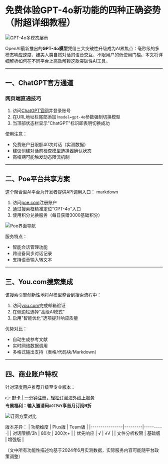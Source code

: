 # 免费体验GPT-4o新功能的四种正确姿势（附超详细教程）

![GPT-4o多模态展示](https://bbtdd.com/wp-content/uploads/img/61934824496652.webp)

OpenAI最新推出的**GPT-4o模型**凭借三大突破性升级成为AI界焦点：毫秒级的多模态响应速度、媲美人类自然对话的语音交互、不限用户的低使用门槛。本文将详细解析如何在不同平台上高效解锁这款突破性AI工具。

---

## 一、ChatGPT官方通道
### 网页端直通技巧
1. 访问[ChatGPT官网](https://chat.openai.com)并登录账号
2. 在URL地址栏尾部添加`?model=gpt-4o`参数强制切换模型
3. 当顶部状态栏显示"ChatGPT"标识即表明切换成功



使用注意：
- 免费账户日限额40次对话（实测数据）
- 建议创建对话前检查[模型选择器](https://bbtdd.com/wp-content/uploads/img/8294105901011.webp)确认状态
- 高峰期可能触发动态限流机制

---

## 二、Poe平台共享方案
这个聚合型AI平台为开发者提供API调用入口：
markdown
1. 访问[poe.com](https://poe.com)注册账户
2. 通过搜索框精准定位"GPT-4o"入口
3. 使用积分兑换服务（每日获赠3000基础积分）

![Poe界面导航](https://bbtdd.com/wp-content/uploads/img/97529809099711.webp)

服务特点：
- 智能会话管理功能
- 跨设备同步对话记录
- 支持语音输入转文本

---

## 三、You.com搜索集成
该搜索引擎创新性地将AI模型整合到搜索流程中：
1. 访问[you.com](https://you.com)完成邮箱验证
2. 在侧边栏选择"高级AI模式"
3. 启用"智能优化"选项提升响应质量



优势对比：
- 自动生成参考文献
- 实时网络数据调用
- 多格式输出支持（表格/代码块/Markdown）

---

## 四、商业账户特权
针对深度用户推荐升级至专业版本：

👉 [野卡 | 一分钟注册，轻松订阅海外线上服务](https://bbtdd.com/yeka)  
**专属福利：输入邀请码`ACCPAY`享首月订阅9折**

![订阅方案对比](https://bbtdd.com/wp-content/uploads/img/0777170263635104.webp)

版本差异：
| 功能维度        | Plus版   | Team版    |
|----------------|---------|----------|
| 对话限额/3h    | 80次    | 200次+   |
| 优先响应       | √       | √√       |
| 文件分析权限   | 基础版  | 增强版    |



（文中所有功能性描述均基于2024年6月实测数据，实际服务内容可能随平台政策调整）